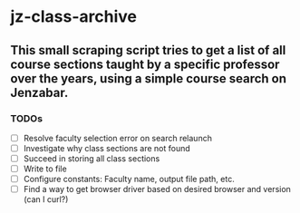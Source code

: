 # jz-class-archive

This small scraping script tries to get a list of all course sections taught by a specific professor over the years, using a simple course search on Jenzabar.
------------------------------
### TODOs
- [ ] Resolve faculty selection error on search relaunch
- [ ] Investigate why class sections are not found
- [ ] Succeed in storing all class sections
- [ ] Write to file
- [ ] Configure constants: Faculty name, output file path, etc.
- [ ] Find a way to get browser driver based on desired browser and version (can I curl?)

